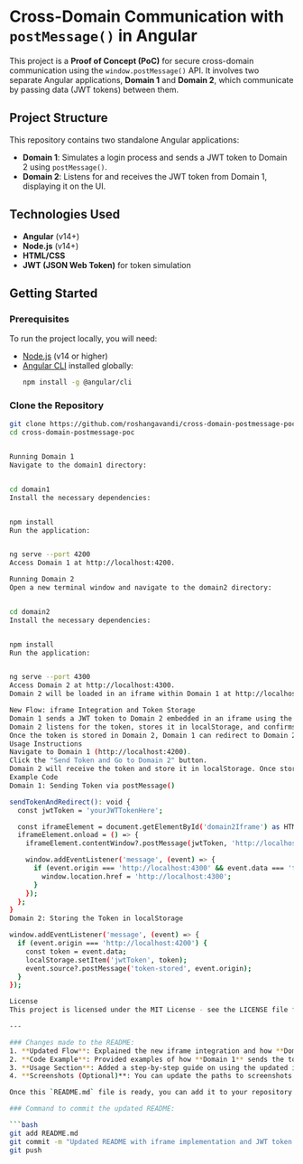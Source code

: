 # Cross-Domain Communication with `postMessage()` in Angular

This project is a **Proof of Concept (PoC)** for secure cross-domain communication using the `window.postMessage()` API. It involves two separate Angular applications, **Domain 1** and **Domain 2**, which communicate by passing data (JWT tokens) between them.

## Project Structure

This repository contains two standalone Angular applications:
- **Domain 1**: Simulates a login process and sends a JWT token to Domain 2 using `postMessage()`.
- **Domain 2**: Listens for and receives the JWT token from Domain 1, displaying it on the UI.

## Technologies Used

- **Angular** (v14+)
- **Node.js** (v14+)
- **HTML/CSS**
- **JWT (JSON Web Token)** for token simulation

## Getting Started

### Prerequisites

To run the project locally, you will need:
- [Node.js](https://nodejs.org/en/download/) (v14 or higher)
- [Angular CLI](https://angular.io/cli) installed globally: 
    ```bash
    npm install -g @angular/cli
    ```

### Clone the Repository

```bash
git clone https://github.com/roshangavandi/cross-domain-postmessage-poc
cd cross-domain-postmessage-poc


Running Domain 1
Navigate to the domain1 directory:


cd domain1
Install the necessary dependencies:


npm install
Run the application:


ng serve --port 4200
Access Domain 1 at http://localhost:4200.

Running Domain 2
Open a new terminal window and navigate to the domain2 directory:


cd domain2
Install the necessary dependencies:


npm install
Run the application:


ng serve --port 4300
Access Domain 2 at http://localhost:4300.
Domain 2 will be loaded in an iframe within Domain 1 at http://localhost:4200.

New Flow: iframe Integration and Token Storage
Domain 1 sends a JWT token to Domain 2 embedded in an iframe using the window.postMessage() API.
Domain 2 listens for the token, stores it in localStorage, and confirms the token has been stored by sending a message back to Domain 1.
Once the token is stored in Domain 2, Domain 1 can redirect to Domain 2 in the same tab.
Usage Instructions
Navigate to Domain 1 (http://localhost:4200).
Click the "Send Token and Go to Domain 2" button.
Domain 2 will receive the token and store it in localStorage. Once stored, you will be redirected to Domain 2 in the same tab.
Example Code
Domain 1: Sending Token via postMessage()

sendTokenAndRedirect(): void {
  const jwtToken = 'yourJWTTokenHere';

  const iframeElement = document.getElementById('domain2Iframe') as HTMLIFrameElement;
  iframeElement.onload = () => {
    iframeElement.contentWindow?.postMessage(jwtToken, 'http://localhost:4300');

    window.addEventListener('message', (event) => {
      if (event.origin === 'http://localhost:4300' && event.data === 'token-stored') {
        window.location.href = 'http://localhost:4300';
      }
    });
  };
}
Domain 2: Storing the Token in localStorage

window.addEventListener('message', (event) => {
  if (event.origin === 'http://localhost:4200') {
    const token = event.data;
    localStorage.setItem('jwtToken', token);
    event.source?.postMessage('token-stored', event.origin);
  }
});

License
This project is licensed under the MIT License - see the LICENSE file for details.

---

### Changes made to the README:
1. **Updated Flow**: Explained the new iframe integration and how **Domain 1** sends a JWT token to **Domain 2** within the iframe.
2. **Code Example**: Provided examples of how **Domain 1** sends the token and how **Domain 2** stores it in `localStorage`.
3. **Usage Section**: Added a step-by-step guide on using the updated iframe integration.
4. **Screenshots (Optional)**: You can update the paths to screenshots that reflect the iframe change.

Once this `README.md` file is ready, you can add it to your repository and push it as part of the next commit.

### Command to commit the updated README:

```bash
git add README.md
git commit -m "Updated README with iframe implementation and JWT token storage details"
git push
